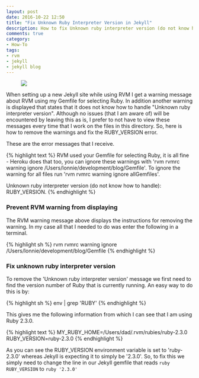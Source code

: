 ```yaml
---
layout: post
date: 2016-10-22 12:50
title: "Fix Unknown Ruby Interpreter Version in Jekyll"
description: How to fix Unknown ruby interpreter version (do not know how to handle) RUBY_VERSION and RVM warning.
comments: true
category:
- How-To
tags:
- rvm
- jekyll
- jekyll blog
---
```

<figure class="alignleft">
	<img src="{{ site.url }}/assets/terminal_warning.jpg" />
</figure>
When setting up a new Jekyll site while using RVM I get a warning message about
RVM using my Gemfile for selecting Ruby.  In addition another warning is displayed
that states that it does not know how to handle "Unknown ruby interpreter version".
Although no issues (that I am aware of) will be encountered by leaving this as is,
I prefer to not have to view these messages every time that I work on the files
in this directory. So, here is how to remove the warnings and fix the RUBY_VERSION
error.

These are the error messages that I receive.

{% highlight text %}
 RVM used your Gemfile for selecting Ruby, it is all fine - Heroku does that too,
 you can ignore these warnings with 'rvm rvmrc warning ignore /Users/lonnie/development/blog/Gemfile'.
 To ignore the warning for all files run 'rvm rvmrc warning ignore allGemfiles'.

 Unknown ruby interpreter version (do not know how to handle): RUBY_VERSION.
{% endhighlight %}

### Prevent RVM warning from displaying
The RVM warning message above displays the instructions for removing the warning.
In my case all that I needed to do was enter the following in a terminal.

{% highlight sh %}
rvm rvmrc warning ignore /Users/lonnie/development/blog/Gemfile
{% endhighlight %}

### Fix unknown ruby interpreter version

To remove the 'Unknown ruby interpreter version' message we first need to find
the version number of Ruby that is currently running.  An easy way to do this
is by:

{% highlight sh %}
env | grep 'RUBY'
{% endhighlight %}

This gives me the following information from which I can see that I am using Ruby
2.3.0.

{% highlight text %}
 MY_RUBY_HOME=/Users/dad/.rvm/rubies/ruby-2.3.0
 RUBY_VERSION=ruby-2.3.0
{% endhighlight %}

As you can see the RUBY_VERSION environment variable is set to 'ruby-2.3.0' whereas
Jekyll is expecting it to simply be '2.3.0'. So, to fix this we simply need to change
the line in our Jekyll gemfile that reads <code>ruby RUBY_VERSION</code> to
<code>ruby '2.3.0'</code>
